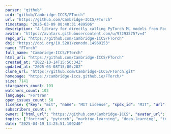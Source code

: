 ```yaml
---
parser: "github"
uid: "github/Cambridge-ICCS/FTorch"
url: "https://github.com/Cambridge-ICCS/FTorch"
timestamp: "2025-03-09 00:40:31.489506"
description: "A library for directly calling PyTorch ML models from Fortran."
avatar: "https://avatars.githubusercontent.com/u/97293575?v=4"
repo_url: "https://github.com/Cambridge-ICCS/FTorch"
doi: "https://doi.org/10.5281/zenodo.14968153"
name: "FTorch"
full_name: "Cambridge-ICCS/FTorch"
html_url: "https://github.com/Cambridge-ICCS/FTorch"
created_at: "2022-10-14T15:56:34Z"
updated_at: "2025-03-08T15:00:20Z"
clone_url: "https://github.com/Cambridge-ICCS/FTorch.git"
homepage: "https://cambridge-iccs.github.io/FTorch/"
size: 7141
stargazers_count: 103
watchers_count: 103
language: "Fortran"
open_issues_count: 58
license: {"key": "mit", "name": "MIT License", "spdx_id": "MIT", "url": "https://api.github.com/licenses/mit", "node_id": "MDc6TGljZW5zZTEz"}
subscribers_count: 4
owner: {"html_url": "https://github.com/Cambridge-ICCS", "avatar_url": "https://avatars.githubusercontent.com/u/97293575?v=4", "login": "Cambridge-ICCS", "type": "Organization"}
topics: ["fortran", "pytorch", "machine-learning", "deep-learning", "interoperability", "torch", "python", "hacktoberfest"]
date: "2025-04-19 14:25:51.109240"
---
```

